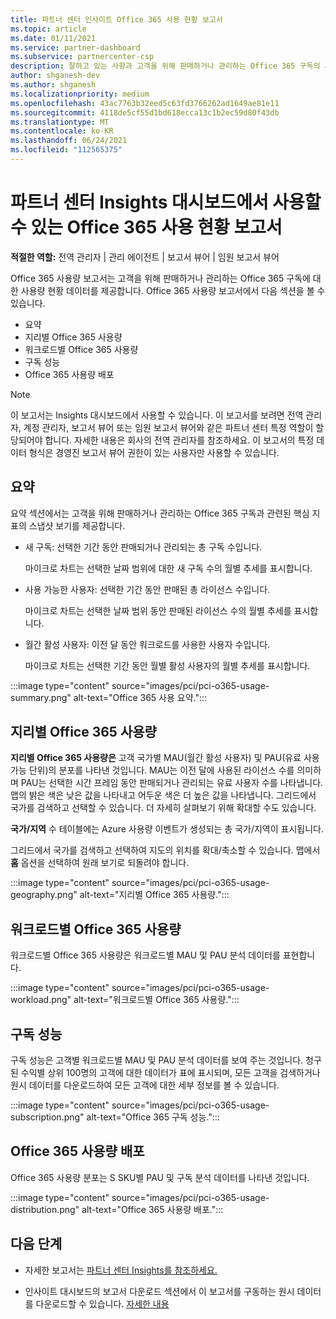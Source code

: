 ```yaml
---
title: 파트너 센터 인사이트 Office 365 사용 현황 보고서
ms.topic: article
ms.date: 01/11/2021
ms.service: partner-dashboard
ms.subservice: partnercenter-csp
description: 잘하고 있는 사항과 고객을 위해 판매하거나 관리하는 Office 365 구독의 사용량과 관련하여 개선할 수 있는 위치를 확인합니다.
author: shganesh-dev
ms.author: shganesh
ms.localizationpriority: medium
ms.openlocfilehash: 43ac7763b32eed5c63fd3766262ad1649ae81e11
ms.sourcegitcommit: 4118de5cf55d1bd618ecca13c1b2ec59d80f43db
ms.translationtype: MT
ms.contentlocale: ko-KR
ms.lasthandoff: 06/24/2021
ms.locfileid: "112565375"
---
```

# <a name="office-365-usage-report-available-from-the-partner-center-insights-dashboard"></a>파트너 센터 Insights 대시보드에서 사용할 수 있는 Office 365 사용 현황 보고서

**적절한 역할:** 전역 관리자 | 관리 에이전트 | 보고서 뷰어 | 임원 보고서 뷰어

Office 365 사용량 보고서는 고객을 위해 판매하거나 관리하는 Office 365 구독에 대한 사용량 현황 데이터를 제공합니다. Office 365 사용량 보고서에서 다음 섹션을 볼 수 있습니다.

- 요약
- 지리별 Office 365 사용량
- 워크로드별 Office 365 사용량
- 구독 성능
- Office 365 사용량 배포

 > [!NOTE]
 > 이 보고서는 Insights 대시보드에서 사용할 수 있습니다. 이 보고서를 보려면 전역 관리자, 계정 관리자, 보고서 뷰어 또는 임원 보고서 뷰어와 같은 파트너 센터 특정 역할이 할당되어야 합니다. 자세한 내용은 회사의 전역 관리자를 참조하세요. 이 보고서의 특정 데이터 형식은 경영진 보고서 뷰어 권한이 있는 사용자만 사용할 수 있습니다.

## <a name="summary"></a>요약

요약 섹션에서는 고객을 위해 판매하거나 관리하는 Office 365 구독과 관련된 핵심 지표의 스냅샷 보기를 제공합니다.  

- 새 구독: 선택한 기간 동안 판매되거나 관리되는 총 구독 수입니다.

   마이크로 차트는 선택한 날짜 범위에 대한 새 구독 수의 월별 추세를 표시합니다.

- 사용 가능한 사용자: 선택한 기간 동안 판매된 총 라이선스 수입니다.

   마이크로 차트는 선택한 날짜 범위 동안 판매된 라이선스 수의 월별 추세를 표시합니다.

- 월간 활성 사용자: 이전 달 동안 워크로드를 사용한 사용자 수입니다. 

   마이크로 차트는 선택한 기간 동안 월별 활성 사용자의 월별 추세를 표시합니다.

:::image type="content" source="images/pci/pci-o365-usage-summary.png" alt-text="Office 365 사용 요약.":::

## <a name="office-365-usage-by-geography"></a>지리별 Office 365 사용량

**지리별 Office 365 사용량은** 고객 국가별 MAU(월간 활성 사용자) 및 PAU(유료 사용 가능 단위)의 분포를 나타낸 것입니다. MAU는 이전 달에 사용된 라이선스 수를 의미하며 PAU는 선택한 시간 프레임 동안 판매되거나 관리되는 유료 사용자 수를 나타냅니다. 맵의 밝은 색은 낮은 값을 나타내고 어두운 색은 더 높은 값을 나타냅니다. 그리드에서 국가를 검색하고 선택할 수 있습니다. 더 자세히 살펴보기 위해 확대할 수도 있습니다.

**국가/지역** 수 테이블에는 Azure 사용량 이벤트가 생성되는 총 국가/지역이 표시됩니다.

그리드에서 국가를 검색하고 선택하여 지도의 위치를 확대/축소할 수 있습니다. 맵에서 **홈** 옵션을 선택하여 원래 보기로 되돌려야 합니다.


:::image type="content" source="images/pci/pci-o365-usage-geography.png" alt-text="지리별 Office 365 사용량.":::

## <a name="office-365-usage-by-workload"></a>워크로드별 Office 365 사용량

워크로드별 Office 365 사용량은 워크로드별 MAU 및 PAU 분석 데이터를 표현합니다.

:::image type="content" source="images/pci/pci-o365-usage-workload.png" alt-text="워크로드별 Office 365 사용량.":::

## <a name="subscriptions-performance"></a>구독 성능

구독 성능은 고객별 워크로드별 MAU 및 PAU 분석 데이터를 보여 주는 것입니다. 청구된 수익별 상위 100명의 고객에 대한 데이터가 표에 표시되며, 모든 고객을 검색하거나 원시 데이터를 다운로드하여 모든 고객에 대한 세부 정보를 볼 수 있습니다.

:::image type="content" source="images/pci/pci-o365-usage-subscription.png" alt-text="Office 365 구독 성능.":::

## <a name="office-365-usage-distribution"></a>Office 365 사용량 배포

Office 365 사용량 분포는 S SKU별 PAU 및 구독 분석 데이터를 나타낸 것입니다.

:::image type="content" source="images/pci/pci-o365-usage-distribution.png" alt-text="Office 365 사용량 배포.":::

## <a name="next-steps"></a>다음 단계

- 자세한 보고서는 [파트너 센터 Insights를 참조하세요.](partner-center-insights.md)

- 인사이트 대시보드의 보고서 다운로드 섹션에서 이 보고서를 구동하는 원시 데이터를 다운로드할 수 있습니다. [자세한 내용](pci-download-reports.md) 
